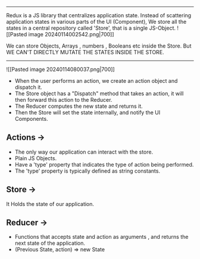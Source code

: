 - - -
Redux is a JS library that centralizes application state. Instead of scattering application states in various parts of the UI (Component), We store all the states in a central repository called 'Store', that is a single JS-Object. 
![[Pasted image 20240114002542.png|700]]

We can store Objects, Arrays , numbers , Booleans etc inside the Store. But WE CAN'T DIRECTLY MUTATE THE STATES INSIDE THE STORE.
- - -
![[Pasted image 20240114080037.png|700]]
-  When the user performs an action, we create an action object and dispatch it.
- The Store object has a "Dispatch" method that takes an action, it will then forward this action to the Reducer.
- The Reducer computes the new state and returns it.
- Then the Store will set the state internally, and notify the UI Components.


## Actions ->
- The only way our application can interact with the store.
- Plain JS Objects.
- Have a 'type' property that indicates the type of action being performed.
- The 'type' property is typically defined as string constants.


## Store ->

It Holds the state of our application.

## Reducer ->
- Functions that accepts state and action as arguments , and returns the next state of the application.
- (Previous State, action) => new State



